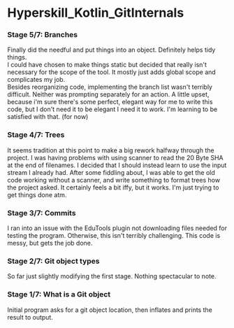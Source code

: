 # Hyperskill_Kotlin_GitInternals

### Stage 5/7: Branches

Finally did the needful and put things into an object. Definitely helps tidy things. \
I could have chosen to make things static but decided that really isn't necessary for the scope of the tool. It mostly just adds global scope and complicates my job. \
Besides reorganizing code, implementing the branch list wasn't terribly difficult. Neither was prompting separately for an action.
A little upset, because i'm sure there's some perfect, elegant way for me to write this code, but I don't need it to be elegant I need it to work. I'm learning to be satisfied with that. (for now)

### Stage 4/7: Trees

It seems tradition at this point to make a big rework halfway through the project. 
I was having problems with using scanner to read the 20 Byte SHA at the end of filenames. 
I decided that I should instead learn to use the input stream I already had. After some fiddling about, I was able to get the old code working without a scanner, and write something to format trees how the project asked.
It certainly feels a bit iffy, but it works. I'm just trying to get things done atm.

### Stage 3/7: Commits

I ran into an issue with the EduTools plugin not downloading files needed for testing the program.
Otherwise, this isn't terribly challenging. This code is messy, but gets the job done.

### Stage 2/7: Git object types

So far just slightly modifying the first stage. Nothing spectacular to note.

### Stage 1/7: What is a Git object

Initial program asks for a git object location, then inflates and prints the result to output.